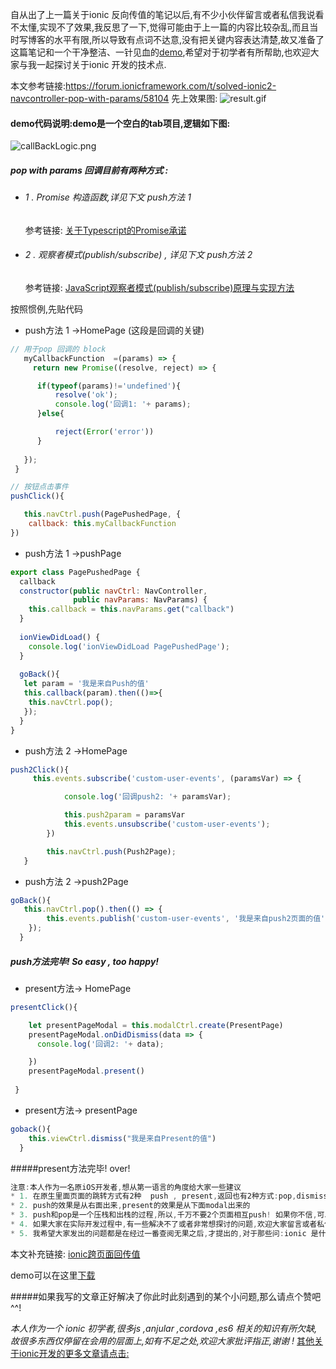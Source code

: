 
自从出了上一篇关于ionic 反向传值的笔记以后,有不少小伙伴留言或者私信我说看不太懂,实现不了效果,我反思了一下,觉得可能由于上一篇的内容比较杂乱,而且当时写博客的水平有限,所以导致有点词不达意,没有把关键内容表达清楚,故又准备了这篇笔记和一个干净整洁、一针见血的[demo](https://github.com/congder/callback),希望对于初学者有所帮助,也欢迎大家与我一起探讨关于ionic 开发的技术点.

本文参考链接:https://forum.ionicframework.com/t/solved-ionic2-navcontroller-pop-with-params/58104
先上效果图:
![result.gif](http://upload-images.jianshu.io/upload_images/2570735-1a9577c743ef0b61.gif?imageMogr2/auto-orient/strip%7CimageView2/2/w/1240)


#### demo代码说明:demo是一个空白的tab项目,逻辑如下图:
![callBackLogic.png](http://upload-images.jianshu.io/upload_images/2570735-b2431d1168df9a5a.png?imageMogr2/auto-orient/strip%7CimageView2/2/w/1240)

##### pop with params 回调目前有两种方式 :
* ###### 1 .  Promise 构造函数,详见下文  push方法 1
  参考链接: [关于Typescript的Promise承诺](http://blog.csdn.net/u011537073/article/details/61939223)

* ###### 2 .  观察者模式(publish/subscribe) , 详见下文 push方法 2
   参考链接: [JavaScript观察者模式(publish/subscribe)原理与实现方法](http://www.jb51.net/article/109981.htm)

按照惯例,先贴代码
* push方法 1 ->HomePage (这段是回调的关键)
```javascript
// 用于pop 回调的 block
   myCallbackFunction  =(params) => {
     return new Promise((resolve, reject) => {

      if(typeof(params)!='undefined'){
          resolve('ok');
          console.log('回调1: '+ params);
      }else{

          reject(Error('error'))
      }
            
   });
 }

```
```javascript
// 按钮点击事件
pushClick(){

   this.navCtrl.push(PagePushedPage, {
    callback: this.myCallbackFunction
})
```
* push方法 1 ->pushPage
```javascript
export class PagePushedPage {
  callback
  constructor(public navCtrl: NavController,
              public navParams: NavParams) {
    this.callback = this.navParams.get("callback")
  }
  
  ionViewDidLoad() {
    console.log('ionViewDidLoad PagePushedPage');
  }
  
  goBack(){
   let param = '我是来自Push的值'
   this.callback(param).then(()=>{
    this.navCtrl.pop();
   });
  }
}
```


* push方法 2 ->HomePage
```javascript
push2Click(){
     this.events.subscribe('custom-user-events', (paramsVar) => {

            console.log('回调push2: '+ paramsVar);

            this.push2param = paramsVar
            this.events.unsubscribe('custom-user-events'); 
        })

        this.navCtrl.push(Push2Page);
   }
```
* push方法 2 ->push2Page
```javascript
goBack(){
   this.navCtrl.pop().then(() => {
        this.events.publish('custom-user-events', '我是来自push2页面的值');
    });
  }
```
#####  push方法完毕! So easy , too happy!
* present方法-> HomePage
```javascript
presentClick(){

    let presentPageModal = this.modalCtrl.create(PresentPage)
    presentPageModal.onDidDismiss(data => {
      console.log('回调2: '+ data);

    })
    presentPageModal.present()
     
 }
```
* present方法-> presentPage
```javascript
goback(){
    this.viewCtrl.dismiss("我是来自Present的值")
  }
```
#####present方法完毕! over!
```javascript
注意:本人作为一名原iOS开发者,想从第一语言的角度给大家一些建议
* 1. 在原生里面页面的跳转方式有2种  push , present,返回也有2种方式:pop,dismiss,他们是一一对应的,即: push->pop,present->dismiss,这点大家一定要清楚
* 2. push的效果是从右面出来,present的效果是从下面modal出来的
* 3. push和pop是一个压栈和出栈的过程,所以,千万不要2个页面相互push! 如果你不信,可以试一下,你从A pushB,从B push到C,如果你需要回到B,你用了push,那你数一下吧,你需要点多少次返回按钮才能回到A
* 4. 如果大家在实际开发过程中,有一些解决不了或者非常想探讨的问题,欢迎大家留言或者私信我,也可以加入我们的QQ群:64903116,进群的小伙伴请自觉备注第一开发语言,以便能更精准的帮你解答问题,谢谢!
* 5. 我希望大家发出的问题都是在经过一番查阅无果之后,才提出的,对于那些问:ionic 是什么,怎么搭建环境,用什么开发工具的小伙伴,恕我不知从何说起
```
本文补充链接:
 [ionic跨页面回传值](http://www.cnblogs.com/niejunchan/p/7064956.html)

demo可以在这里[下载](https://github.com/congder/callback)

#####如果我写的文章正好解决了你此时此刻遇到的某个小问题,那么请点个赞吧^^!


 *本人作为一个 ionic 初学者,很多js ,anjular ,cordova ,es6 相关的知识有所欠缺,故很多东西仅停留在会用的层面上,如有不足之处,欢迎大家批评指正,谢谢 !*
[其他关于ionic开发的更多文章请点击:](http://www.jianshu.com/u/d5c9932157ae)




